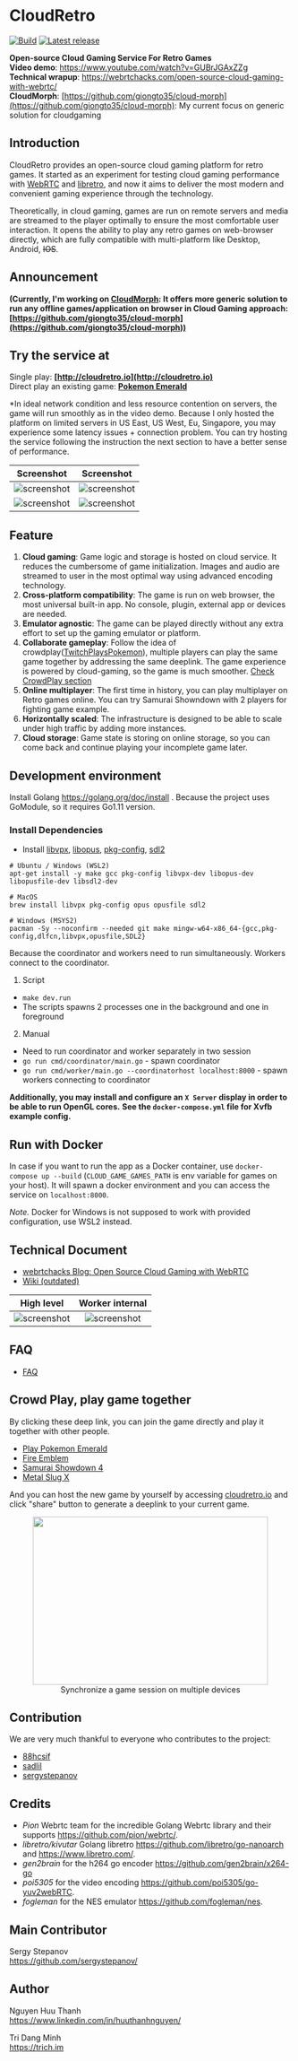 # CloudRetro

[![Build](https://github.com/giongto35/cloud-game/workflows/build/badge.svg)](https://github.com/giongto35/cloud-game/actions?query=workflow:build)
[![Latest release](https://img.shields.io/github/v/release/giongto35/cloud-game.svg)](https://github.com/giongto35/cloud-game/releases/latest)

**Open-source Cloud Gaming Service For Retro Games**  
**Video demo**: https://www.youtube.com/watch?v=GUBrJGAxZZg  
**Technical wrapup**: https://webrtchacks.com/open-source-cloud-gaming-with-webrtc/  
**CloudMorph**: [https://github.com/giongto35/cloud-morph](https://github.com/giongto35/cloud-morph): My current focus on generic solution for cloudgaming

## Introduction
CloudRetro provides an open-source cloud gaming platform for retro games. It started as an experiment for testing cloud gaming performance with [WebRTC](https://github.com/pion/webrtc/) and [libretro](https://www.libretro.com/), and now it aims to deliver the most modern and convenient gaming experience through the technology.

Theoretically, in cloud gaming, games are run on remote servers and media are streamed to the player optimally to ensure the most comfortable user interaction. It opens the ability to play any retro games on web-browser directly, which are fully compatible with multi-platform like Desktop, Android, ~~IOS~~.

## Announcement
**(Currently, I'm working on [CloudMorph](https://github.com/giongto35/cloud-morph): It offers more generic solution to run any offline games/application on browser in Cloud Gaming approach: [https://github.com/giongto35/cloud-morph](https://github.com/giongto35/cloud-morph))**

## Try the service at
Single play: **[http://cloudretro.io](http://cloudretro.io)**  
Direct play an existing game: **[Pokemon Emerald](https://cloudretro.io/?id=4a5073a4b05ad0fe___Pokemon%20-%20Emerald%20Version%20(U))**

\*In ideal network condition and less resource contention on servers, the game will run smoothly as in the video demo. Because I only hosted the platform on limited servers in US East, US West, Eu, Singapore, you may experience some latency issues + connection problem. You can try hosting the service following the instruction the next section to have a better sense of performance.

|                   Screenshot                   |                   Screenshot                   |
| :--------------------------------------------: | :--------------------------------------------: |
| ![screenshot](docs/img/landing-page-ps-hm.png) | ![screenshot](docs/img/landing-page-ps-x4.png) |
|  ![screenshot](docs/img/landing-page-gb.png)   | ![screenshot](docs/img/landing-page-front.png) |

## Feature
1. **Cloud gaming**: Game logic and storage is hosted on cloud service. It reduces the cumbersome of game initialization. Images and audio are streamed to user in the most optimal way using advanced encoding technology.
2. **Cross-platform compatibility**: The game is run on web browser, the most universal built-in app. No console, plugin, external app or devices are needed.
3. **Emulator agnostic**: The game can be played directly without any extra effort to set up the gaming emulator or platform.
4. **Collaborate gameplay**: Follow the idea of crowdplay([TwitchPlaysPokemon](https://en.wikipedia.org/wiki/Twitch_Plays_Pok%C3%A9mon)), multiple players can play the same game together by addressing the same deeplink. The game experience is powered by cloud-gaming, so the game is much smoother. [Check CrowdPlay section](#crowd-play-play-game-together)
5. **Online multiplayer**: The first time in history, you can play multiplayer on Retro games online. You can try Samurai Showndown with 2 players for fighting game example.
5. **Horizontally scaled**: The infrastructure is designed to be able to scale under high traffic by adding more instances.
6. **Cloud storage**: Game state is storing on online storage, so you can come back and continue playing your incomplete game later.

## Development environment

Install Golang https://golang.org/doc/install . Because the project uses GoModule, so it requires Go1.11 version.

### Install Dependencies

  * Install [libvpx](https://www.webmproject.org/code/), [libopus](http://opus-codec.org/), [pkg-config](https://www.freedesktop.org/wiki/Software/pkg-config/), [sdl2](https://wiki.libsdl.org/Installation)
```
# Ubuntu / Windows (WSL2)
apt-get install -y make gcc pkg-config libvpx-dev libopus-dev libopusfile-dev libsdl2-dev

# MacOS
brew install libvpx pkg-config opus opusfile sdl2

# Windows (MSYS2)
pacman -Sy --noconfirm --needed git make mingw-w64-x86_64-{gcc,pkg-config,dlfcn,libvpx,opusfile,SDL2}
```

Because the coordinator and workers need to run simultaneously. Workers connect to the coordinator.
1. Script
  * `make dev.run`
  * The scripts spawns 2 processes one in the background and one in foreground
2. Manual
  * Need to run coordinator and worker separately in two session
  * `go run cmd/coordinator/main.go` - spawn coordinator
  * `go run cmd/worker/main.go --coordinatorhost localhost:8000` - spawn workers connecting to coordinator

__Additionally, you may install and configure an `X Server` display in order to be able to run OpenGL cores.__
__See the `docker-compose.yml` file for Xvfb example config.__

## Run with Docker

In case if you want to run the app as a Docker container,
use `docker-compose up --build` (`CLOUD_GAME_GAMES_PATH` is env variable for games on your host).
It will spawn a docker environment and you can access the service on `localhost:8000`.

*Note.*
Docker for Windows is not supposed to work with provided configuration, use WSL2 instead.

## Technical Document
- [webrtchacks Blog: Open Source Cloud Gaming with WebRTC](https://webrtchacks.com/open-source-cloud-gaming-with-webrtc/)
- [Wiki (outdated)](https://github.com/giongto35/cloud-game/wiki)

|              High level              |               Worker internal               |
| :----------------------------------: | :-----------------------------------------: |
| ![screenshot](docs/img/overview.png) | ![screenshot](docs/img/worker-internal.png) |

## FAQ
- [FAQ](https://github.com/giongto35/cloud-game/wiki/FAQ)

## Crowd Play, play game together
By clicking these deep link, you can join the game directly and play it together with other people.
- [Play Pokemon Emerald](http://cloudretro.io/?id=652e45d78d2b91cd%7CPokemon%20-%20Emerald%20Version%20%28U%29)
- [Fire Emblem](http://cloudretro.io/?id=314ea4d7f9c94d25___Fire%20Emblem%20%28U%29%20%5B%21%5D)
- [Samurai Showdown 4](https://cloudretro.io/?id=733c73064c368832___samsho4)
- [Metal Slug X](https://cloudretro.io/?id=2a9c4b3f1c872d28___mslugx)

And you can host the new game by yourself by accessing [cloudretro.io](http://cloudretro.io) and click "share" button to generate a deeplink to your current game.

<p align="center">
  <img width="420" height="300" src="docs/img/multiplatform.png"> <br>
Synchronize a game session on multiple devices
</p>

## Contribution
We are very much thankful to everyone who contributes to the project:

- [88hcsif](https://github.com/88hcsif)
- [sadlil](https://github.com/sadlil)
- [sergystepanov](https://github.com/sergystepanov/)

## Credits

* *Pion* Webrtc team for the incredible Golang Webrtc library and their supports https://github.com/pion/webrtc/.
* *libretro/kivutar* Golang libretro https://github.com/libretro/go-nanoarch and https://www.libretro.com/.
* *gen2brain* for the h264 go encoder https://github.com/gen2brain/x264-go
* *poi5305* for the video encoding https://github.com/poi5305/go-yuv2webRTC.
* *fogleman* for the NES emulator https://github.com/fogleman/nes.

## Main Contributor

Sergy Stepanov  
https://github.com/sergystepanov/

## Author

Nguyen Huu Thanh  
https://www.linkedin.com/in/huuthanhnguyen/

Tri Dang Minh  
https://trich.im
